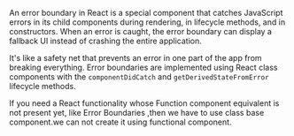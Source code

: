 An error boundary in React is a special component that catches JavaScript errors in its child components during rendering, in lifecycle methods, and in constructors. When an error is caught, the error boundary can display a fallback UI instead of crashing the entire application. 

It's like a safety net that prevents an error in one part of the app from breaking everything. Error boundaries are implemented using React class components with the `componentDidCatch` and `getDerivedStateFromError` lifecycle methods.


If you need a React functionality whose Function component equivalent is not present yet, like Error Boundaries ,then we have to use class base component.we can not create it using functional component.